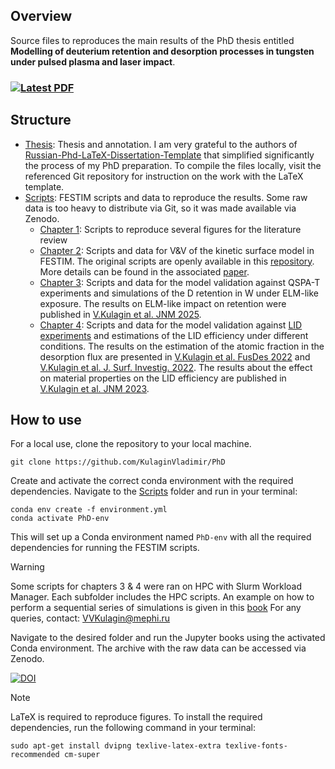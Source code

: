 ## Overview
Source files to reproduces the main results of the PhD thesis entitled **Modelling of deuterium retention and desorption processes in tungsten under pulsed plasma and laser impact**.

### [![Latest PDF](https://img.shields.io/static/v1?label=PDF&logo=adobeacrobatreader&message=see%20latest%20version&color=success)](../../blob/build/dissertation.pdf)

## Structure
* [Thesis](Thesis): Thesis and annotation. I am very grateful to the authors of [Russian-Phd-LaTeX-Dissertation-Template](https://github.com/AndreyAkinshin/Russian-Phd-LaTeX-Dissertation-Template) that simplified significantly the process of my PhD preparation. To compile the files locally, visit the referenced Git repository for instruction on the work with the LaTeX template. 
* [Scripts](Scripts): FESTIM scripts and data to reproduce the results. Some raw data is too heavy to distribute via Git, so it was made available via Zenodo. 
    - [Chapter 1](./Scripts/Chapter_1): Scripts to reproduce several figures for the literature review
    - [Chapter 2](./Scripts/Chapter_2): Scripts and data for V&V of the kinetic surface model in FESTIM. The original scripts are openly available in this [repository](https://github.com/KulaginVladimir/FESTIM-SurfaceKinetics-Validation). More details can be found in the associated [paper](https://www.sciencedirect.com/science/article/abs/pii/S0360319925006937).
    - [Chapter 3](./Scripts/Chapter_3): Scripts and data for the model validation against QSPA-T experiments and simulations of the D retention in W under ELM-like exposure. The results on ELM-like impact on retention were published in [V.Kulagin et al. JNM 2025](https://www.sciencedirect.com/science/article/abs/pii/S0022311524004719).
    - [Chapter 4](./Scripts/Chapter_4/): Scripts and data for the model validation against [LID experiments](https://github.com/KulaginVladimir/LID-validation) and estimations of the LID efficiency under different conditions. The results on the estimation of the atomic fraction in the desorption flux are presented in [V.Kulagin et al. FusDes 2022](https://www.sciencedirect.com/science/article/pii/S0920379622002794) and [V.Kulagin et al. J. Surf. Investig.  2022](https://link.springer.com/article/10.1134/S1027451022050317). The results about the effect on material properties on the LID efficiency are published in [V.Kulagin et al. JNM 2023](https://www.sciencedirect.com/science/article/pii/S0022311523005147). 


## How to use

For a local use, clone the repository to your local machine.

```
git clone https://github.com/KulaginVladimir/PhD
```

Create and activate the correct conda environment with the required dependencies. Navigate to the [Scripts](./Scripts/) folder and run in your terminal:

```
conda env create -f environment.yml
conda activate PhD-env
```

This will set up a Conda environment named `PhD-env` with all the required dependencies for running the FESTIM scripts. 

> [!WARNING]  
> Some scripts for chapters 3 & 4 were ran on HPC with Slurm Workload Manager. Each subfolder includes the HPC scripts. An example on how to perform a sequential series of simulations is given in this [book](./Scripts/Chapter_4/LID_simulation/LID.ipynb)
> For any queries, contact: VVKulagin@mephi.ru

Navigate to the desired folder and run the Jupyter books using the activated Conda environment. The archive with the raw data can be accessed via Zenodo.

[![DOI](https://zenodo.org/badge/DOI/10.5281/zenodo.14036908.svg)](https://doi.org/10.5281/zenodo.15614479)

> [!NOTE]  
> LaTeX is required to reproduce figures. To install the required dependencies, run the following command in your terminal:
> ```
> sudo apt-get install dvipng texlive-latex-extra texlive-fonts-recommended cm-super
> ```

